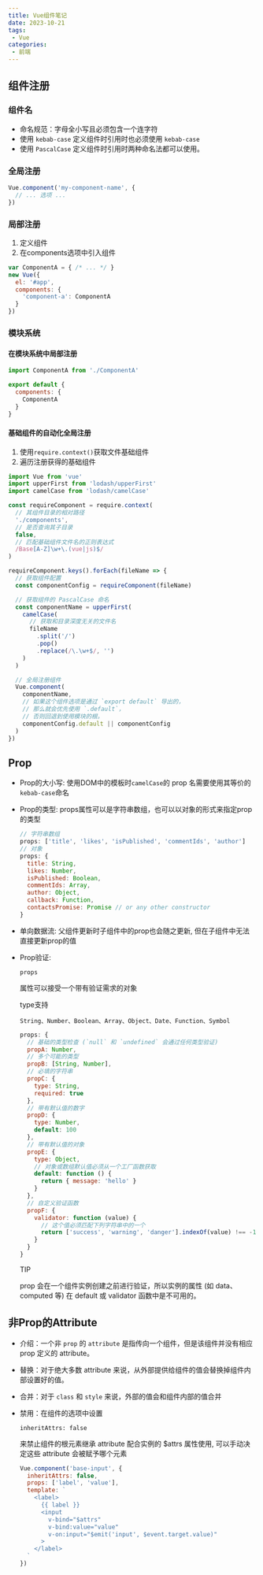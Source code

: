 ```yaml
---
title: Vue组件笔记
date: 2023-10-21
tags:
 - Vue
categories: 
 - 前端
---
```


## 组件注册

### 组件名

- 命名规范：字母全小写且必须包含一个连字符
- 使用 `kebab-case` 定义组件时引用时也必须使用 `kebab-case`
- 使用 `PascalCase` 定义组件时引用时两种命名法都可以使用。

### 全局注册

```javascript
Vue.component('my-component-name', {
  // ... 选项 ...
})
```

### 局部注册

1. 定义组件
2. 在components选项中引入组件

```javascript
var ComponentA = { /* ... */ }
new Vue({
  el: '#app',
  components: {
    'component-a': ComponentA
  }
})
```

### 模块系统

#### 在模块系统中局部注册

```javascript
import ComponentA from './ComponentA'

export default {
  components: {
    ComponentA
  }
}
```

#### 基础组件的自动化全局注册

1. 使用`require.context()`获取文件基础组件
2. 遍历注册获得的基础组件

```javascript
import Vue from 'vue'
import upperFirst from 'lodash/upperFirst'
import camelCase from 'lodash/camelCase'

const requireComponent = require.context(
  // 其组件目录的相对路径
  './components',
  // 是否查询其子目录
  false,
  // 匹配基础组件文件名的正则表达式
  /Base[A-Z]\w+\.(vue|js)$/
)

requireComponent.keys().forEach(fileName => {
  // 获取组件配置
  const componentConfig = requireComponent(fileName)

  // 获取组件的 PascalCase 命名
  const componentName = upperFirst(
    camelCase(
      // 获取和目录深度无关的文件名
      fileName
        .split('/')
        .pop()
        .replace(/\.\w+$/, '')
    )
  )

  // 全局注册组件
  Vue.component(
    componentName,
    // 如果这个组件选项是通过 `export default` 导出的，
    // 那么就会优先使用 `.default`，
    // 否则回退到使用模块的根。
    componentConfig.default || componentConfig
  )
})
```

## Prop

- Prop的大小写: 使用DOM中的模板时`camelCase`的 prop 名需要使用其等价的`kebab-case`命名

- Prop的类型: props属性可以是字符串数组，也可以以对象的形式来指定prop的类型

  ```javascript
  // 字符串数组
  props: ['title', 'likes', 'isPublished', 'commentIds', 'author']
  // 对象
  props: {
    title: String,
    likes: Number,
    isPublished: Boolean,
    commentIds: Array,
    author: Object,
    callback: Function,
    contactsPromise: Promise // or any other constructor
  }
  ```

- 单向数据流: 父组件更新时子组件中的prop也会随之更新, 但在子组件中无法直接更新prop的值

- Prop验证:

   

  ```
  props
  ```

  属性可以接受一个带有验证需求的对象

  type支持

  ```
  String、Number、Boolean、Array、Object、Date、Function、Symbol
  ```

  ```javascript
  props: {
    // 基础的类型检查 (`null` 和 `undefined` 会通过任何类型验证)
    propA: Number,
    // 多个可能的类型
    propB: [String, Number],
    // 必填的字符串
    propC: {
      type: String,
      required: true
    },
    // 带有默认值的数字
    propD: {
      type: Number,
      default: 100
    },
    // 带有默认值的对象
    propE: {
      type: Object,
      // 对象或数组默认值必须从一个工厂函数获取
      default: function () {
        return { message: 'hello' }
      }
    },
    // 自定义验证函数
    propF: {
      validator: function (value) {
        // 这个值必须匹配下列字符串中的一个
        return ['success', 'warning', 'danger'].indexOf(value) !== -1
      }
    }
  }
  ```

  

  TIP

  prop 会在一个组件实例创建之前进行验证，所以实例的属性 (如 data、computed 等) 在 default 或 validator 函数中是不可用的。

## 非Prop的Attribute

- 介绍：一个非 `prop` 的 `attribute` 是指传向一个组件，但是该组件并没有相应 prop 定义的 attribute。

- 替换：对于绝大多数 attribute 来说，从外部提供给组件的值会替换掉组件内部设置好的值。

- 合并：对于 `class` 和 `style` 来说，外部的值会和组件内部的值合并

- 禁用：在组件的选项中设置

   

  ```
  inheritAttrs: false
  ```

  来禁止组件的根元素继承 attribute 配合实例的 $attrs 属性使用, 可以手动决定这些 attribute 会被赋予哪个元素

  ```javascript
  Vue.component('base-input', {
    inheritAttrs: false,
    props: ['label', 'value'],
    template: `
      <label>
        {{ label }}
        <input
          v-bind="$attrs"
          v-bind:value="value"
          v-on:input="$emit('input', $event.target.value)"
        >
      </label>
    `
  })
  ```